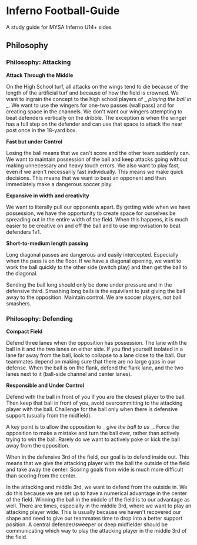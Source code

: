 # Inferno Football-Guide
A study guide for MYSA Inferno U14+ sides

## Philosophy

### Philosophy: Attacking

**Attack Through the Middle**

On the High School turf, all attacks on the wings tend to die because of the length of the artificial turf and because of how the field is crowned.  We want to ingrain the concept to the high school players of _ _playing the ball in_ _.  We want to use the wingers for one-two passes (wall pass) and for creating space in the channels.  We don't want our wingers attempting to beat defenders vertically on the dribble.  The exception is when the winger has a full step on the defender and can use that space to attack the near post once in the 18-yard box.

**Fast but under Control**

Losing the ball means that we can't score and the other team suddenly can.  We want to maintain possession of the ball and keep attacks going without making unnecessary and heavy touch errors.  We also want to play fast, even if we aren't necessarily fast individually.  This means we make quick decisions.  This means that we want to beat an opponent and then immediately make a dangerous soccer play.

**Expansive in width and creativity**

We want to literally pull our opponents apart.  By getting wide when we have possession, we have the opportunity to create space for ourselves be spreading out in the entire width of the field.  When this happens, it is much easier to be creative on and off the ball and to use improvisation to beat defenders 1v1.

**Short-to-medium length passing**

Long diagonal passes are dangerous and easily intercepted.  Especially when the pass is on the floor.  If we have a diagonal opening, we want to work the ball quickly to the other side (switch play) and then get the ball to the diagonal.

Sending the ball long should only be done under pressure and in the defensive third.  Smashing long balls is the equivilant to just giving the ball away to the opposition.  Maintain control.  We are soccer players, not ball smashers.

### Philosophy: Defending

**Compact Field**

Defend three lanes when the opposition has possession.  The lane with the ball in it and the two lanes on either side.  If you find yourself isolated in a lane far away from the ball, look to collapse to a lane close to the ball.  Our teammates depend on making sure that there are no large gaps in our defense.  When the ball is on the flank, defend the flank lane, and the two lanes next to it (ball-side channel and center lanes).

**Responsible and Under Control**

Defend with the ball in front of you if you are the closest player to the ball.  Then keep that ball in front of you, avoid overcommitting to the attacking player with the ball.  Challenge for the ball only when there is defensive support (usually from the midfield).

A key point is to allow the opposition to _ _give the ball to us_ _.  Force the opposition to make a mistake and turn the ball over, rather than actively trying to win the ball.  Rarely do we want to actively poke or kick the ball away from the opposition.  

When in the defensive 3rd of the field, our goal is to defend inside out.  This means that we give the attacking player with the ball the outside of the field and take away the center.  Scoring goals from wide is much more difficult than scoring from the center.

In the attacking and middle 3rd, we want to defend from the outside in.  We do this because we are set up to have a numerical advantage in the center of the field.  Winning the ball in the middle of the field is to our advantage as well.  There are times, especially in the middle 3rd, where we want to play an attacking player wide.  This is usually because we haven't recovered our shape and need to give our teammates time to drop into a better support position.  A central defender/sweeper or deep midfielder should be communicating which way to play the attacking player in the middle 3rd of the field.
